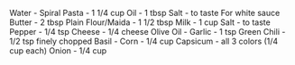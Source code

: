 Water -
Spiral Pasta - 1 1/4 cup
Oil - 1 tbsp
Salt - to taste
For white sauce
Butter - 2 tbsp
Plain Flour/Maida - 1 1/2 tbsp
Milk - 1 cup
Salt - to taste
Pepper - 1/4 tsp
Cheese - 1/4 cheese
Olive Oil -
Garlic - 1 tsp
Green Chili - 1/2 tsp finely chopped
Basil -
Corn - 1/4 cup
Capsicum - all 3 colors (1/4 cup each)
Onion - 1/4 cup